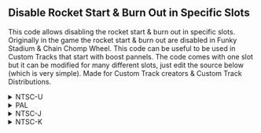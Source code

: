 ## Disable Rocket Start & Burn Out in Specific Slots

This code allows disabling the rocket start & burn out in specific slots. Originally in the game the rocket start & burn out are disabled in Funky Stadium & Chain Chomp Wheel. This code can be useful to be used in Custom Tracks that start with boost pannels. The code comes with one slot but it can be modified for many different slots, just edit the source below (which is very simple). Made for Custom Track creators & Custom Track Distributions.

<details>
<summary>NTSC-U</summary>

XX: Course ID

```powerpc
C258F1F0 00000003
80030B68 2C0000XX
40820008 38000022
60000000 00000000
```
</details>

<details>
<summary>PAL</summary>

XX: Course ID

```powerpc
C2595A14 00000003
80030B68 2C0000XX
40820008 38000022
60000000 00000000
```
</details>

<details>
<summary>NTSC-J</summary>

XX: Course ID

```powerpc
C2595394 00000003
80030B68 2C0000XX
40820008 38000022
60000000 00000000
```
</details>

<details>
<summary>NTSC-K</summary>

XX: Course ID

```powerpc
C2583A6C 00000003
80030B68 2C0000XX
40820008 38000022
60000000 00000000
```
</details>